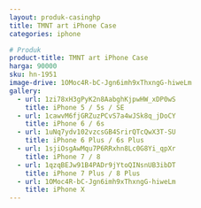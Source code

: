 ```yaml
---
layout: produk-casinghp
title: TMNT art iPhone Case
categories: iphone

# Produk
product-title: TMNT art iPhone Case
harga: 90000
sku: hn-1951
image-drive: 1OMoc4R-bC-Jgn6imh9xThxngG-hiweLm
gallery:
  - url: 1zi78xH3gPyK2n8AabghKjpwHW_xDP0wS
    title: iPhone 5 / 5s / SE
  - url: 1cawvM6fjGRZuzPCvS7a4wJSk8q_jDoCY
    title: iPhone 6 / 6s
  - url: 1uNq7ydv102vzcsGB4SrirQTcQwX3T-SU
    title: iPhone 6 Plus / 6s Plus
  - url: 1sjiOsgAwMqu7P6RRxhn8Lc0G8Yi_qpXr
    title: iPhone 7 / 8
  - url: 1qzqBEJw91B4PADr9jYtoQINsnUB3ibDT
    title: iPhone 7 Plus / 8 Plus
  - url: 1OMoc4R-bC-Jgn6imh9xThxngG-hiweLm
    title: iPhone X
---
```

